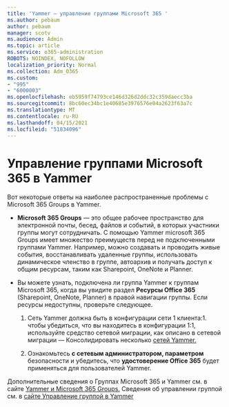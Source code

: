 ```yaml
---
title: 'Yammer — управление группами Microsoft 365 '
ms.author: pebaum
author: pebaum
manager: scotv
ms.audience: Admin
ms.topic: article
ms.service: o365-administration
ROBOTS: NOINDEX, NOFOLLOW
localization_priority: Normal
ms.collection: Adm_O365
ms.custom:
- "995"
- "6000003"
ms.openlocfilehash: eb5959f74793ce146d326d2ddc32c359daecc3ba
ms.sourcegitcommit: 8bc60ec34bc1e40685e3976576e04a2623f63a7c
ms.translationtype: MT
ms.contentlocale: ru-RU
ms.lasthandoff: 04/15/2021
ms.locfileid: "51834096"
---
```

# <a name="manage-microsoft-365-groups-in-yammer"></a>Управление группами Microsoft 365 в Yammer

Вот некоторые ответы на наиболее распространенные проблемы с Microsoft 365 Groups в Yammer.

* **Microsoft 365 Groups** — это общее рабочее пространство для электронной почты, бесед, файлов и событий, в которых участники группы могут сотрудничать. С помощью Yammer microsoft 365 Groups имеет множество преимуществ перед не подключенными группами Yammer. Например, можно создавать и проводить живые события, восстанавливать удаленные группы, использовать динамическое членство в группе, автоархив и получать доступ к общим ресурсам, таким как Sharepoint, OneNote и Planner.

* Вы можете узнать, подключена ли группа Yammer к группам Microsoft 365, когда вы увидите раздел **Ресурсы Office 365** (Sharepoint, OneNote, Planner) в правой навигации группы. Если ресурсы недоступны, проверьте следующее.

  1. Сеть Yammer должна быть в конфигурации сети 1 клиента:1. чтобы убедиться, что вы находитесь в конфигурации  1:1, используйте средство сетевой миграции, как описано в сетевой миграции — Консолидировать несколько [сетей Yammer.](https://docs.microsoft.com/yammer/configure-your-yammer-network/consolidate-multiple-yammer-networks)

  2. Ознакомьтесь **с сетевым администратором, параметром** безопасности и убедитесь, что **удостоверение Office 365** будет применяться для пользователей Yammer.

Дополнительные сведения о Группах Microsoft 365 и Yammer см. в сайте [Yammer и Microsoft 365 Groups.](https://docs.microsoft.com/yammer/manage-yammer-groups/yammer-and-office-365-groups) Сведения об управлении группой см. в [сайте Управление группой в Yammer](https://support.office.com/article/Manage-a-group-in-Yammer-6e05c6d6-5548-4c88-89cd-e6757a514ef2)
